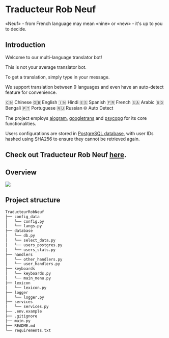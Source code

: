 # Traducteur Rob Neuf

«Neuf» - from French language may mean «nine» or «new» - it's up to you to decide.

## Introduction

Welcome to our multi-language translator bot!

This is not your average translator bot.

To get a translation, simply type in your message.

We support translation between 9 languages and even have an auto-detect feature for convenience.

🇨🇳 Chinese
🇬🇧 English
🇮🇳 Hindi
🇪🇸 Spanish
🇫🇷 French
🇸🇦 Arabic
🇧🇩 Bengali
🇵🇹 Portuguese
🇷🇺 Russian
🌐 Auto Detect

The project employs [aiogram](https://github.com/aiogram/aiogram), [googletrans](https://github.com/ssut/py-googletrans)
and [psycopg](https://github.com/psycopg/psycopg) for its core functionalities.

Users configurations are stored in [PostgreSQL database](https://www.postgresql.org),
with user IDs hashed using SHA256 to ensure they cannot be retrieved again.

## Check out Traducteur Rob Neuf [here](https://t.me/TraducteurRobNeufBot).

## Overview

![](https://github.com/GeorgeVictorov/TraducteurRobNeuf/blob/main/overview.gif)

## Project structure

```bash
TraducteurRobNeuf
├── config_data
│   └── config.py
│   └── langs.py
├── database
│   └── db.py
│   └── select_data.py
│   └── users_postgres.py
│   └── users_stats.py
├── handlers
│   └── other_handlers.py
│   └── user_handlers.py
├── keyboards
│   └── keyboards.py
│   └── main_menu.py
├── lexicon
│   └── lexicon.py
├── logger
│   └── logger.py
├── services
│   └── services.py
├── .env.example
├── .gitignore
├── main.py
├── README.md
└── requirements.txt
```
